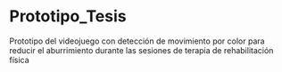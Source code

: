 # Prototipo_Tesis
Prototipo del videojuego con detección de movimiento por color para reducir el aburrimiento durante las sesiones de terapia de rehabilitación física
